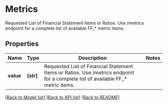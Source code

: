 # Metrics

Requested List of Financial Statement Items or Ratios. Use /metrics endpoint for a complete list of available FF_* metric items.

## Properties
Name | Type | Description | Notes
------------ | ------------- | ------------- | -------------
**value** | **[str]** | Requested List of Financial Statement Items or Ratios. Use /metrics endpoint for a complete list of available FF_* metric items. | 

[[Back to Model list]](../README.md#documentation-for-models) [[Back to API list]](../README.md#documentation-for-api-endpoints) [[Back to README]](../README.md)


